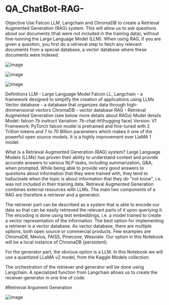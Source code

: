 # QA_ChatBot-RAG-

Objective
Use Falcon LLM, Langchain and ChromaDB to create a Retrieval Augmented Generation (RAG) system. This will allow us to ask questions about our documents (that were not included in the training data), without fine-tunning the Large Language Model (LLM). When using RAG, if you are given a question, you first do a retrieval step to fetch any relevant documents from a special database, a vector database where these documents were indexed.

![image](https://github.com/muyale/QA_ChatBot-RAG-/assets/111242297/7d67e45e-42a8-4863-b233-17eb0426ada2)





![image](https://github.com/muyale/QA_ChatBot-RAG-/assets/111242297/5c4d35fa-b66e-4165-8748-d0f28de4dd5f)





![image](https://github.com/muyale/QA_ChatBot-RAG-/assets/111242297/29183f00-edec-4cd5-9105-20021dd1df03)




Definitions
LLM - Large Language Model
Falcon LL,
Langchain - a framework designed to simplify the creation of applications using LLMs
Vector database - a database that organizes data through high-dimmensional vectors
ChromaDB - vector database
RAG - Retrieval Augmented Generation (see below more details about RAGs)
Model details
Model: falcon 7b instruct
Variation: 7b-chat-hf(hugging face)
Version: V1
Framework: PyTorch
falcon model is pretrained and fine-tuned with 2 Trillion tokens and 7 to 70 Billion parameters which makes it one of the powerful open source models. It is a highly improvement over LlaMA 1 model.

What is a Retrieval Augmented Generation (RAG) system?
Large Language Models (LLMs) has proven their ability to understand context and provide accurate answers to various NLP tasks,
 including summarization, Q&A, when prompted. 
While being able to provide very good answers to questions about information that they were trained with, they tend to hallucinate when the topic is about information that they do "not know", i.e. was not included in their training data.
 Retrieval Augmented Generation combines external resources with LLMs. The main two components of a RAG are therefore a retriever and a generator.

The retriever part can be described as a system that is able to encode our data so that can be easily retrieved the relevant parts of it upon queriying it. The encoding is done using text embeddings, i.e. a model trained to create a vector representation of the information. The best option for implementing a retriever is a vector database. As vector database, there are multiple options, both open source or commercial products. Few examples are ChromaDB, Mevius, FAISS, Pinecone, Weaviate. Our option in this Notebook will be a local instance of ChromaDB (persistent).

For the generator part, the obvious option is a LLM. In this Notebook we will use a quantized LLaMA v2 model, from the Kaggle Models collection.

The orchestration of the retriever and generator will be done using Langchain. A specialized function from Langchain allows us to create the receiver-generator in one line of code.

#Retreival Argument Generation

![image](https://github.com/muyale/QA_ChatBot-RAG-/assets/111242297/e5459c28-79a0-4d1b-9b6d-6fa0da885df7)


